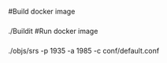 #Build docker image
###
   ./Buildit
#Run docker image
###
   ./objs/srs -p 1935 -a 1985 -c conf/default.conf
